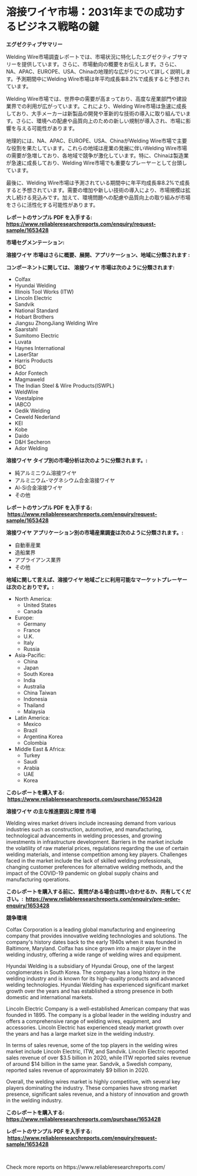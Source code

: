 <p><h1>溶接ワイヤ市場：2031年までの成功するビジネス戦略の鍵</h1></p><p><strong>エグゼクティブサマリー</strong></p>
<p><p>Welding Wire市場調査レポートでは、市場状況に特化したエグゼクティブサマリーを提供しています。さらに、市場動向の概要をお伝えします。さらに、NA、APAC、EUROPE、USA、Chinaの地理的な広がりについて詳しく説明します。予測期間中にWelding Wire市場は年平均成長率8.2%で成長すると予想されています。</p><p>Welding Wire市場では、世界中の需要が高まっており、高度な産業部門や建設業界での利用が広がっています。これにより、Welding Wire市場は急速に成長しており、大手メーカーは新製品の開発や革新的な技術の導入に取り組んでいます。さらに、環境への配慮や品質向上のための新しい規制が導入され、市場に影響を与える可能性があります。</p><p>地理的には、NA、APAC、EUROPE、USA、ChinaがWelding Wire市場で主要な役割を果たしています。これらの地域は産業の発展に伴いWelding Wire市場の需要が急増しており、各地域で競争が激化しています。特に、Chinaは製造業が急速に成長しており、Welding Wire市場でも重要なプレーヤーとして台頭しています。</p><p>最後に、Welding Wire市場は予測されている期間中に年平均成長率8.2%で成長すると予想されています。需要の増加や新しい技術の導入により、市場規模は拡大し続ける見込みです。加えて、環境問題への配慮や品質向上の取り組みが市場をさらに活性化する可能性があります。</p></p>
<p><strong>レポートのサンプル PDF を入手する: <a href="https://www.reliableresearchreports.com/enquiry/request-sample/1653428">https://www.reliableresearchreports.com/enquiry/request-sample/1653428</a></strong></p>
<p><strong>市場セグメンテーション:</strong></p>
<p><strong> 溶接ワイヤ 市場はさらに概要、展開、アプリケーション、地域に分類されます :</strong></p>
<p><strong>コンポーネントに関しては、 溶接ワイヤ 市場は次のように分類されます: &nbsp;</strong></p>
<p><ul><li>Colfax</li><li>Hyundai Welding</li><li>Illinois Tool Works (ITW)</li><li>Lincoln Electric</li><li>Sandvik</li><li>National Standard</li><li>Hobart Brothers</li><li>Jiangsu ZhongJiang Welding Wire</li><li>Saarstahl</li><li>Sumitomo Electric</li><li>Luvata</li><li>Haynes International</li><li>LaserStar</li><li>Harris Products</li><li>BOC</li><li>Ador Fontech</li><li>Magmaweld</li><li>The Indian Steel & Wire Products(ISWPL)</li><li>WeldWire</li><li>Voestalpine</li><li>IABCO</li><li>Gedik Welding</li><li>Ceweld Nederland</li><li>KEI</li><li>Kobe</li><li>Daido</li><li>D&H Secheron</li><li>Ador Welding</li></ul></p>
<p><strong> 溶接ワイヤ タイプ別の市場分析は次のように分類されます。:</strong></p>
<p><ul><li>純アルミニウム溶接ワイヤ</li><li>アルミニウム-マグネシウム合金溶接ワイヤ</li><li>Al-Si合金溶接ワイヤ</li><li>その他</li></ul></p>
<p><strong>レポートのサンプル PDF を入手する: &nbsp;<a href="https://www.reliableresearchreports.com/enquiry/request-sample/1653428">https://www.reliableresearchreports.com/enquiry/request-sample/1653428</a></strong></p>
<p><strong> 溶接ワイヤ アプリケーション別の市場産業調査は次のように分類されます。:</strong></p>
<p><ul><li>自動車産業</li><li>造船業界</li><li>アプライアンス業界</li><li>その他</li></ul></p>
<p><strong>地域に関して言えば、溶接ワイヤ 地域ごとに利用可能なマーケットプレーヤーは次のとおりです。:</strong></p>
<p><ul>
    <li>
        North America:
        <ul>
            <li>United States</li>
            <li>Canada</li>
        </ul>
    </li>
    <li>
        Europe:
        <ul>
            <li>Germany</li>
            <li>France</li>
            <li>U.K.</li>
            <li>Italy</li>
            <li>Russia</li>
        </ul>
    </li>
    <li>
        Asia-Pacific:
        <ul>
            <li>China</li>
            <li>Japan</li>
            <li>South Korea</li>
            <li>India</li>
            <li>Australia</li>
            <li>China Taiwan</li>
            <li>Indonesia</li>
            <li>Thailand</li>
            <li>Malaysia</li>
        </ul>
    </li>
    <li>
        Latin America:
        <ul>
            <li>Mexico</li>
            <li>Brazil</li>
            <li>Argentina Korea</li>
            <li>Colombia</li>
        </ul>
    </li>
    <li>
        Middle East & Africa:
        <ul>
            <li>Turkey</li>
            <li>Saudi</li>
            <li>Arabia</li>
            <li>UAE</li>
            <li>Korea</li>
        </ul>
    </li>
    </ul></p>
<p><strong>このレポートを購入する: &nbsp;<a href="https://www.reliableresearchreports.com/purchase/1653428">https://www.reliableresearchreports.com/purchase/1653428</a></strong></p>
<p><strong>溶接ワイヤ の主な推進要因と障壁 市場</strong></p>
<p><p>Welding wires market drivers include increasing demand from various industries such as construction, automotive, and manufacturing, technological advancements in welding processes, and growing investments in infrastructure development. Barriers in the market include the volatility of raw material prices, regulations regarding the use of certain welding materials, and intense competition among key players. Challenges faced in the market include the lack of skilled welding professionals, changing customer preferences for alternative welding methods, and the impact of the COVID-19 pandemic on global supply chains and manufacturing operations.</p></p>
<p><strong>このレポートを購入する前に、質問がある場合は問い合わせるか、共有してください。:&nbsp; <a href="https://www.reliableresearchreports.com/enquiry/pre-order-enquiry/1653428">https://www.reliableresearchreports.com/enquiry/pre-order-enquiry/1653428</a></strong></p>
<p><strong>競争環境</strong></p>
<p><p>Colfax Corporation is a leading global manufacturing and engineering company that provides innovative welding technologies and solutions. The company's history dates back to the early 1940s when it was founded in Baltimore, Maryland. Colfax has since grown into a major player in the welding industry, offering a wide range of welding wires and equipment.</p><p>Hyundai Welding is a subsidiary of Hyundai Group, one of the largest conglomerates in South Korea. The company has a long history in the welding industry and is known for its high-quality products and advanced welding technologies. Hyundai Welding has experienced significant market growth over the years and has established a strong presence in both domestic and international markets.</p><p>Lincoln Electric Company is a well-established American company that was founded in 1895. The company is a global leader in the welding industry and offers a comprehensive range of welding wires, equipment, and accessories. Lincoln Electric has experienced steady market growth over the years and has a large market size in the welding industry.</p><p>In terms of sales revenue, some of the top players in the welding wires market include Lincoln Electric, ITW, and Sandvik. Lincoln Electric reported sales revenue of over $3.5 billion in 2020, while ITW reported sales revenue of around $14 billion in the same year. Sandvik, a Swedish company, reported sales revenue of approximately $9 billion in 2020.</p><p>Overall, the welding wires market is highly competitive, with several key players dominating the industry. These companies have strong market presence, significant sales revenue, and a history of innovation and growth in the welding industry.</p></p>
<p><strong>このレポートを購入する: &nbsp; <a href="https://www.reliableresearchreports.com/purchase/1653428">https://www.reliableresearchreports.com/purchase/1653428</a></strong></p>
<p><strong>レポートのサンプル PDF を入手する: &nbsp;<a href="https://www.reliableresearchreports.com/enquiry/request-sample/1653428">https://www.reliableresearchreports.com/enquiry/request-sample/1653428</a></strong><strong></strong></p>
<p>&nbsp;</p>
<p>Check more reports on https://www.reliableresearchreports.com/</p>